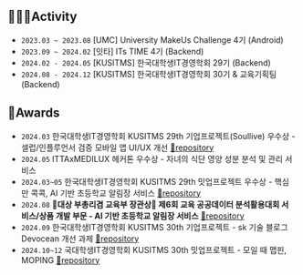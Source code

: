 ## 🤸🏻‍♀️Activity
- `2023.03 ~ 2023.08` [UMC] University MakeUs Challenge 4기 (Android)
- `2023.09 ~ 2024.02` [잇타] ITs TIME 4기 (Backend)
- `2024.02 - 2024.05` [KUSITMS] 한국대학생IT경영학회 29기 (Backend)
- `2024.08 - 2024.12` [KUSITMS] 한국대학생IT경영학회 30기 & 교육기획팀 (Backend)

## 🥇Awards
- `2024.03` 한국대학생IT경영학회 KUSITMS 29th 기업프로젝트(Soullive) 우수상 - 셀럽/인플루언서 검증 모바일 앱 UI/UX 개선  [🔗repository](https://github.com/soulive-A/Backend)
- `2024.05` ITTAxMEDILUX 헤커톤 우수상 - 자녀의 식단 영양 성분 분석 및 관리 서비스
- `2024.03~05` 한국대학생IT경영학회 KUSITMS 29th 밋업프로젝트 우수상 - 핵심만 콕콕, AI 기반 초등학교 알림장 서비스 [🔗repository](https://github.com/Kusitms-29th-ASAP/Backend)
- `2024.08` **🥇대상 부총리겸 교육부 장관상🥇 제6회 교육 공공데이터 분석활용대회 서비스/상품 개발 부문 - AI 기반 초등학교 알림장 서비스** [🔗repository](https://github.com/Kusitms-29th-ASAP/Backend)
- `2024.09` 한국대학생IT경영학회 KUSITMS 30th 기업프로젝트 - sk 기술 블로그 Devocean 개선 과제 [🔗repository](https://github.com/KUSITMS-DEVOCEAN/Readme)
- `2024.10~12` 국대학생IT경영학회 KUSITMS 30th 밋업프로젝트 - 모일 때 맵핀, MOPING [🔗repository](https://github.com/Team-pingping/pingping-BE)
<!-- 
## 📖 Study
- 대규모트래픽을 고려한 실무의 게시판 [🔗repository](https://github.com/sominyun/board)
 -->
  
<!-- 
## 🛠 Tech Stack
<img src="https://img.shields.io/badge/C-A8B9CC?style=for-the-badge&logo=C&logoColor=white"> <img src="https://img.shields.io/badge/PYTHON-3776AB?style=for-the-badge&logo=Python&logoColor=white"> <img src="https://img.shields.io/badge/JAVA-F7DF1E?style=for-the-badge&logo=java&logoColor=white"> <img src="https://img.shields.io/badge/KOTLIN-7F52FF?style=for-the-badge&logo=kotlin&logoColor=white"> 
<br></br>
<img src="https://img.shields.io/badge/HTML5-e34f26?style=for-the-badge&logo=html5&logoColor=white"> <img src="https://img.shields.io/badge/JavaScript-f7df1e?style=for-the-badge&logo=javascript&logoColor=white">
<img src="https://img.shields.io/badge/CSS-1572B6?style=for-the-badge&logo=CSS3&logoColor=white"> 
<br></br>
<img src="https://img.shields.io/badge/SpringBoot-6DB33F?style=for-the-badge&logo=SpringBoot&logoColor=white"/>
<img src="https://img.shields.io/badge/AWS-232F3E?style=for-the-badge&logo=amazonaws&logoColor=white"/>
<img src="https://img.shields.io/badge/Docker-2496ED?style=for-the-badge&logo=Docker&logoColor=white"/>
<img src="https://img.shields.io/badge/MySQL-4479A1?style=for-the-badge&logo=MySQL&logoColor=white"/>
<br></br>
<img src="https://img.shields.io/badge/Flutter-02569B?style=flat-square&logo=flutter&logoColor=white"/> -->

<!-- ![header](https://capsule-render.vercel.app/api?type=waving&color=2559ed&height=300&section=header&text=Somin%20Yun&fontSize=90&fontColor=9df8f1) -->
<!-- 
[![sominyun's GitHub stats](https://github-readme-stats.vercel.app/api?username=sominyun&show_icons=true&theme=aqua&count_private=true)](https://github.com/anuraghazra/github-readme-stats) -->

<!--
**sominyun/sominyun** is a ✨ _special_ ✨ repository because its `README.md` (this file) appears on your GitHub profile.

Here are some ideas to get you started:

- 🔭 I’m currently working on ...
- 🌱 I’m currently learning ...
- 👯 I’m looking to collaborate on ...
- 🤔 I’m looking for help with ...
- 💬 Ask me about ...
- 📫 How to reach me: ...
- 😄 Pronouns: ...
- ⚡ Fun fact: ...
-->

